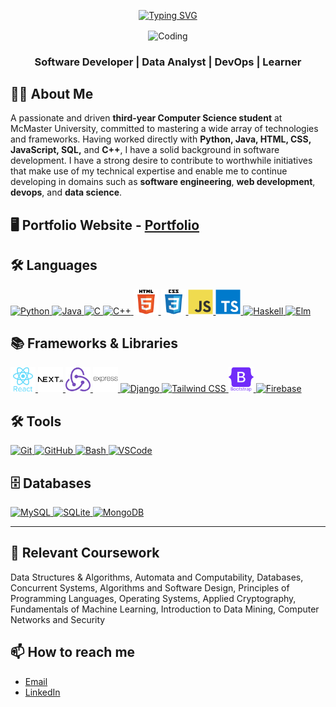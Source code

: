 <p align="center">
  <a href="https://git.io/typing-svg">
    <img src="https://readme-typing-svg.demolab.com?font=Fira+Code&weight=500&size=24&pause=1000&color=007BFF&center=true&vCenter=true&width=435&lines=Hey+there!+👋+I'm+Megh+Joshi" alt="Typing SVG" />
  </a>
</p>

<p align="center"><img align="center" alt="Coding" width="400" src="https://media4.giphy.com/media/v1.Y2lkPTc5MGI3NjExZnBkM3JsbXYycWQ3dnhjZWJkYncwdWhscjk0dXo4Y3BjMmU2NzNqaiZlcD12MV9pbnRlcm5hbF9naWZfYnlfaWQmY3Q9Zw/2IudUHdI075HL02Pkk/giphy.webp"/></p>

<h3 align="center">Software Developer | Data Analyst | DevOps | Learner</h3>

## 👨‍💻 About Me

A passionate and driven **third-year Computer Science student** at McMaster University, committed to mastering a wide array of technologies and frameworks. Having worked directly with **Python, Java, HTML, CSS, JavaScript, SQL,** and **C++**, I have a solid background in software development. I have a strong desire to contribute to worthwhile initiatives that make use of my technical expertise and enable me to continue developing in domains such as **software engineering**, **web development**, **devops**, and **data science**.

## 🖥️ Portfolio Website - [Portfolio](https://meghjoshi.vercel.app/)


## 🛠️ Languages
<p align="left">
  <a href="https://www.python.org" target="_blank" rel="noreferrer"> <img src="https://www.vectorlogo.zone/logos/python/python-icon.svg" alt="Python" width="40" height="40"/> </a>
  <a href="https://www.java.com/" target="_blank" rel="noreferrer"> <img src="https://www.vectorlogo.zone/logos/java/java-icon.svg" alt="Java" width="40" height="40"/> </a>
  <a href="https://www.cprogramming.com/" target="_blank" rel="noreferrer"> <img src="https://upload.wikimedia.org/wikipedia/commons/1/19/C_Logo.png" alt="C" width="40" height="40"/> </a>
  <a href="https://isocpp.org/" target="_blank" rel="noreferrer"> <img src="https://upload.wikimedia.org/wikipedia/commons/1/18/ISO_C%2B%2B_Logo.svg" alt="C++" width="40" height="40"/> </a>
  <a href="https://developer.mozilla.org/en-US/docs/Web/HTML" target="_blank" rel="noreferrer"> <img src="https://raw.githubusercontent.com/devicons/devicon/master/icons/html5/html5-original-wordmark.svg" alt="HTML" width="40" height="40"/> </a>
  <a href="https://developer.mozilla.org/en-US/docs/Web/CSS" target="_blank" rel="noreferrer"> <img src="https://raw.githubusercontent.com/devicons/devicon/master/icons/css3/css3-original-wordmark.svg" alt="CSS" width="40" height="40"/> </a>
  <a href="https://www.javascript.com/" target="_blank" rel="noreferrer"> <img src="https://raw.githubusercontent.com/devicons/devicon/master/icons/javascript/javascript-original.svg" alt="JavaScript" width="40" height="40"/> </a>
  <a href="https://www.typescriptlang.org/" target="_blank" rel="noreferrer"> <img src="https://raw.githubusercontent.com/devicons/devicon/master/icons/typescript/typescript-original.svg" alt="TypeScript" width="40" height="40"/> </a>
  <a href="https://www.haskell.org/" target="_blank" rel="noreferrer"> <img src="https://upload.wikimedia.org/wikipedia/commons/1/1c/Haskell-Logo.svg" alt="Haskell" width="40" height="40"/> </a>
  <a href="https://elm-lang.org/" target="_blank" rel="noreferrer"> <img src="https://upload.wikimedia.org/wikipedia/commons/f/f3/Elm_logo.svg" alt="Elm" width="40" height="40"/> </a>
</p>

## 📚 Frameworks & Libraries
<p align="left">
  <a href="https://reactjs.org/" target="_blank" rel="noreferrer"> <img src="https://raw.githubusercontent.com/devicons/devicon/master/icons/react/react-original-wordmark.svg" alt="React" width="40" height="40"/> </a>
  <a href="https://nextjs.org/" target="_blank" rel="noreferrer"> <img src="https://raw.githubusercontent.com/devicons/devicon/master/icons/nextjs/nextjs-original-wordmark.svg" alt="Next.js" width="40" height="40"/> </a>
  <a href="https://redux.js.org/" target="_blank" rel="noreferrer"> <img src="https://raw.githubusercontent.com/devicons/devicon/master/icons/redux/redux-original.svg" alt="Redux" width="40" height="40"/> </a>
  <a href="https://expressjs.com/" target="_blank" rel="noreferrer"> <img src="https://raw.githubusercontent.com/devicons/devicon/master/icons/express/express-original-wordmark.svg" alt="Express" width="40" height="40"/> </a>
  <a href="https://www.djangoproject.com/" target="_blank" rel="noreferrer"> <img src="https://static.djangoproject.com/img/logos/django-logo-positive.svg" alt="Django" width="40" height="40"/> </a>
  <a href="https://tailwindcss.com/" target="_blank" rel="noreferrer"> <img src="https://www.vectorlogo.zone/logos/tailwindcss/tailwindcss-icon.svg" alt="Tailwind CSS" width="40" height="40"/> </a>
  <a href="https://getbootstrap.com/" target="_blank" rel="noreferrer"> <img src="https://raw.githubusercontent.com/devicons/devicon/master/icons/bootstrap/bootstrap-plain-wordmark.svg" alt="Bootstrap" width="40" height="40"/> </a>
  <a href="https://firebase.google.com/" target="_blank" rel="noreferrer"> <img src="https://www.vectorlogo.zone/logos/firebase/firebase-icon.svg" alt="Firebase" width="40" height="40"/> </a>
</p>

## 🛠️ Tools
<p align="left">
  <a href="https://git-scm.com/" target="_blank" rel="noreferrer"> <img src="https://www.vectorlogo.zone/logos/git-scm/git-scm-icon.svg" alt="Git" width="40" height="40"/> </a>
  <a href="https://github.com/" target="_blank" rel="noreferrer"> <img src="https://www.vectorlogo.zone/logos/github/github-icon.svg" alt="GitHub" width="40" height="40"/> </a>
  <a href="https://www.gnu.org/software/bash/" target="_blank" rel="noreferrer"> <img src="https://www.vectorlogo.zone/logos/gnu_bash/gnu_bash-icon.svg" alt="Bash" width="40" height="40"/> </a>
  <a href="https://code.visualstudio.com/" target="_blank" rel="noreferrer"> <img src="https://www.vectorlogo.zone/logos/visualstudio_code/visualstudio_code-icon.svg" alt="VSCode" width="40" height="40"/> </a>
</p>

## 🗄️ Databases
<p align="left">
  <a href="https://www.mysql.com/" target="_blank" rel="noreferrer"> <img src="https://www.vectorlogo.zone/logos/mysql/mysql-icon.svg" alt="MySQL" width="40" height="40"/> </a>
  <a href="https://www.sqlite.org/" target="_blank" rel="noreferrer"> <img src="https://www.vectorlogo.zone/logos/sqlite/sqlite-icon.svg" alt="SQLite" width="40" height="40"/> </a>
  <a href="https://www.mongodb.com/" target="_blank" rel="noreferrer"> <img src="https://www.vectorlogo.zone/logos/mongodb/mongodb-icon.svg" alt="MongoDB" width="40" height="40"/> </a>
</p>

---

## 📘 Relevant Coursework
<p align="left">Data Structures & Algorithms, Automata and Computability, Databases, Concurrent Systems, Algorithms and Software Design, Principles of Programming Languages, Operating Systems, Applied Cryptography, Fundamentals of Machine Learning, Introduction to Data Mining, Computer Networks and Security</p>

## 📫 How to reach me
- [Email](mailto:joshim20@mcmaster.ca)
- [LinkedIn](https://www.linkedin.com/in/megh-joshi/)


